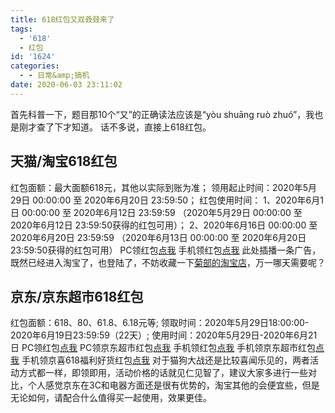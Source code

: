 ```yaml
---
title: 618红包又双叒叕来了
tags:
  - '618'
  - 红包
id: '1624'
categories:
  - - 日常&amp;搞机
date: 2020-06-03 23:11:02
---
```


首先科普一下，题目那10个“又”的正确读法应该是“yòu shuāng ruò zhuó”，我也是刚才查了下才知道。 话不多说，直接上618红包。

## 天猫/淘宝618红包

红包面额：最大面额618元，其他以实际到账为准； 领用起止时间：2020年5月29日 00:00:00 至 2020年6月20日 23:59:50； 红包使用时间： 1、2020年6月1日 00:00:00 至 2020年6月12日 23:59:59 （2020年5月29日 00:00:00 至 2020年6月12日 23:59:50获得的红包可用）； 2、2020年6月16日 00:00:00 至 2020年6月20日 23:59:59 （2020年6月13日 00:00:00 至 2020年6月20日 23:59:50获得的红包可用） PC领红包[点我](https://s.click.taobao.com/1VPbtgv) 手机领红包[点我](https://s.click.taobao.com/KQLbtgv) 此处插播一条广告，既然已经进入淘宝了，也登陆了，不妨收藏一下[菊部的淘宝店](https://jubuzz.taobao.com)，万一哪天需要呢？

## 京东/京东超市618红包

红包面额：618、80、61.8、6.18元等; 领取时间：2020年5月29日18:00:00-2020年6月19日23:59:59（22天）; 使用时间：2020年5月29日-2020年6月21日 PC领红包[点我](https://u.jd.com/BGbAbH) PC领京东超市红包[点我](https://u.jd.com/K9uofj) 手机领红包[点我](https://u.jd.com/zHMYhw) 手机领京东超市红包[点我](https://u.jd.com/7Mb0d3) 手机领京喜618福利好货红包[点我](https://u.jd.com/2sHN7F) 对于猫狗大战还是比较喜闻乐见的，两者活动方式都一样，即领即用，活动价格的话就见仁见智了，建议大家多进行一些对比，个人感觉京东在3C和电器方面还是很有优势的，淘宝其他的会便宜些，但是无论如何，请配合什么值得买一起使用，效果更佳。